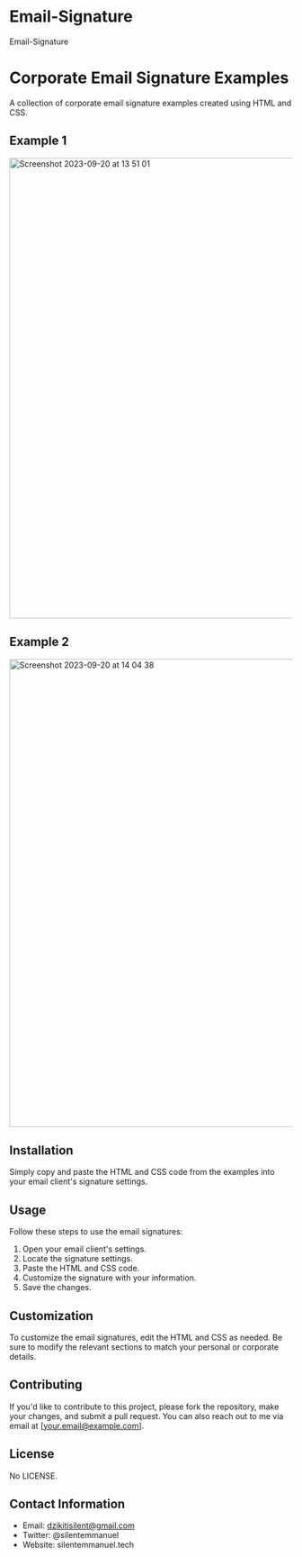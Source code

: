 # Email-Signature
Email-Signature

# Corporate Email Signature Examples

A collection of corporate email signature examples created using HTML and CSS.

## Example 1

<img width="818" alt="Screenshot 2023-09-20 at 13 51 01" src="https://github.com/mrsilentemmanuel/Email-Signature/assets/44226645/90cb0b16-8ed7-46c8-a7ba-5ad68b7c85b9">

## Example 2

<img width="831" alt="Screenshot 2023-09-20 at 14 04 38" src="https://github.com/mrsilentemmanuel/Email-Signature/assets/44226645/05d38049-cb8c-47e9-9db0-867c3ae653c2">

## Installation

Simply copy and paste the HTML and CSS code from the examples into your email client's signature settings.

## Usage

Follow these steps to use the email signatures:
1. Open your email client's settings.
2. Locate the signature settings.
3. Paste the HTML and CSS code.
4. Customize the signature with your information.
5. Save the changes.

## Customization

To customize the email signatures, edit the HTML and CSS as needed. Be sure to modify the relevant sections to match your personal or corporate details.

## Contributing

If you'd like to contribute to this project, please fork the repository, make your changes, and submit a pull request. You can also reach out to me via email at [your.email@example.com].

## License

No LICENSE.

## Contact Information

- Email: dzikitisilent@gmail.com
- Twitter: @silentemmanuel
- Website: silentemmanuel.tech
